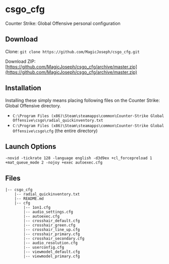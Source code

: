 # csgo_cfg
Counter Strike: Global Offensive personal configuration

## Download

Clone: `git clone https://github.com/MagicJoseph/csgo_cfg.git`

Download ZIP: [https://github.com/MagicJoseph/csgo_cfg/archive/master.zip](https://github.com/MagicJoseph/csgo_cfg/archive/master.zip)

## Installation
Installing these simply means placing following files on the Counter Strike: Global Offensive directory.

- `C:\Program Files (x86)\Steam\steamapps\common\Counter-Strike Global Offensive\csgo\radial_quickinventory.txt`
- `C:\Program Files (x86)\Steam\steamapps\common\Counter-Strike Global Offensive\csgo\cfg` (the entire directory)

## Launch Options

`-novid -tickrate 128 -language english -d3d9ex +cl_forcepreload 1 +mat_queue_mode 2 -nojoy +exec autoexec.cfg`

## Files

```
|-- csgo_cfg
    |-- radial_quickinventory.txt
    |-- README.md
    |-- cfg
        |-- 1on1.cfg
        |-- audio_settings.cfg
        |-- autoexec.cfg
        |-- crosshair_default.cfg
        |-- crosshair_green.cfg
        |-- crosshair_line_up.cfg
        |-- crosshair_primary.cfg
        |-- crosshair_secondary.cfg
        |-- audio_resolution.cfg
        |-- userconfig.cfg
        |-- viewmodel_default.cfg
        |-- viewmodel_primary.cfg
```

